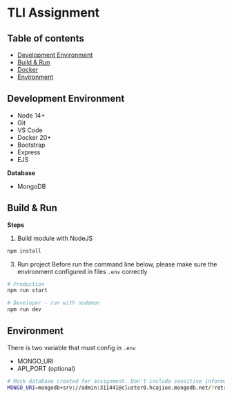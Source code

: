 # TLI Assignment

## Table of contents
  - [Development Environment](#development-environment)
  - [Build & Run](#build&run)
  - [Docker](#docker)
  - [Environment](#env)

## Development Environment

- Node 14+
- Git
- VS Code
- Docker 20+
- Bootstrap
- Express
- EJS

**Database**

- MongoDB

## Build & Run

**Steps**

1. Build module with NodeJS

```sh
npm install
```

3. Run project
Before run the command line below, please make sure the environment configured in files `.env` correctly

```sh
# Production
npm run start

# Developer - run with nodemon
npm run dev
```

## Environment
There is two variable that must config in `.env`

- MONGO_URI
- API_PORT (optional)

```sh
# Mock database created for assignment. Don't include sensitive information.
MONGO_URI=mongodb+srv://admin:311441@cluster0.hcajioe.mongodb.net/?retryWrites=true&w=majority;

```